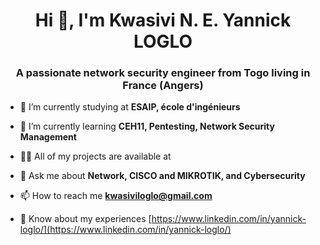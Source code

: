 <h1 align="center">Hi 👋, I'm Kwasivi N. E. Yannick LOGLO</h1>
<h3 align="center">A passionate network security engineer from Togo living in France (Angers)</h3>

- 🔭 I’m currently studying at **ESAIP, école d'ingénieurs**

- 🌱 I’m currently learning **CEH11, Pentesting, Network Security Management**

- 👨‍💻 All of my projects are available at

- 💬 Ask me about **Network, CISCO and MIKROTIK, and Cybersecurity**

- 📫 How to reach me **kwasiviloglo@gmail.com**

- 📄 Know about my experiences [https://www.linkedin.com/in/yannick-loglo/](https://www.linkedin.com/in/yannick-loglo/)

